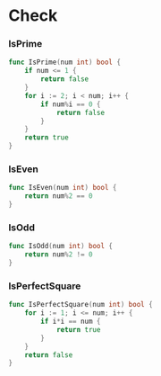 # Check


### IsPrime

```go
func IsPrime(num int) bool {
	if num <= 1 {
		return false
	}
	for i := 2; i < num; i++ {
		if num%i == 0 {
			return false
		}
	}
	return true
}
```

### IsEven

```go
func IsEven(num int) bool {
	return num%2 == 0
}
```

### IsOdd

```go
func IsOdd(num int) bool {
	return num%2 != 0
}
```

### IsPerfectSquare

```go
func IsPerfectSquare(num int) bool {
	for i := 1; i <= num; i++ {
		if i*i == num {
			return true
		}
	}
	return false
}
```
